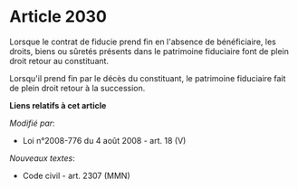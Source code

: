 # Article 2030

Lorsque le contrat de fiducie prend fin en l'absence de bénéficiaire, les droits, biens ou sûretés présents dans le
patrimoine fiduciaire font de plein droit retour au constituant.

Lorsqu'il prend fin par le décès du constituant, le patrimoine fiduciaire fait de plein droit retour à la succession.

**Liens relatifs à cet article**

_Modifié par_:

  - Loi n°2008-776 du 4 août 2008 - art. 18 (V)

_Nouveaux textes_:

  - Code civil - art. 2307 (MMN)
